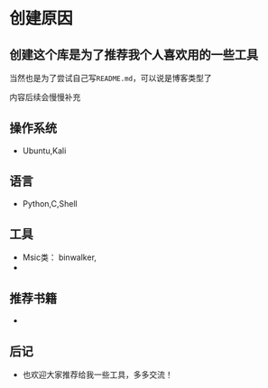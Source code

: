 创建原因
====
创建这个库是为了推荐我个人喜欢用的一些工具
----
当然也是为了尝试自己写`README.md`，可以说是博客类型了

内容后续会慢慢补充

## 操作系统
   * Ubuntu,Kali
## 语言
   * Python,C,Shell

## 工具 
   * Msic类： binwalker, 
   * 
## 推荐书籍
   - 
## 后记
   * 也欢迎大家推荐给我一些工具，多多交流！